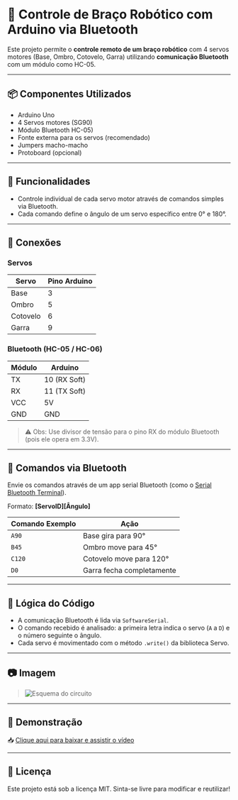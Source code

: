 # 🤖 Controle de Braço Robótico com Arduino via Bluetooth

Este projeto permite o **controle remoto de um braço robótico** com 4 servos motores (Base, Ombro, Cotovelo, Garra) utilizando **comunicação Bluetooth** com um módulo como HC-05.

---

## 📦 Componentes Utilizados

- Arduino Uno 
- 4 Servos motores (SG90) 
- Módulo Bluetooth HC-05)
- Fonte externa para os servos (recomendado)  
- Jumpers macho-macho  
- Protoboard (opcional)  

---

## 🎯 Funcionalidades

- Controle individual de cada servo motor através de comandos simples via Bluetooth.
- Cada comando define o ângulo de um servo específico entre 0° e 180°.

---

## 🔌 Conexões

### Servos
| Servo        | Pino Arduino |
|--------------|--------------|
| Base         | 3            |
| Ombro        | 5            |
| Cotovelo     | 6            |
| Garra        | 9            |

### Bluetooth (HC-05 / HC-06)
| Módulo       | Arduino      |
|--------------|--------------|
| TX           | 10 (RX Soft) |
| RX           | 11 (TX Soft) |
| VCC          | 5V           |
| GND          | GND          |

> ⚠️ Obs: Use divisor de tensão para o pino RX do módulo Bluetooth (pois ele opera em 3.3V).

---

## 📲 Comandos via Bluetooth

Envie os comandos através de um app serial Bluetooth (como o [Serial Bluetooth Terminal](https://play.google.com/store/apps/details?id=de.kai_morich.serial_bluetooth_terminal)).

Formato: **[ServoID][Ângulo]**

| Comando Exemplo | Ação                         |
|------------------|------------------------------|
| `A90`           | Base gira para 90°           |
| `B45`           | Ombro move para 45°          |
| `C120`          | Cotovelo move para 120°      |
| `D0`            | Garra fecha completamente    |

---

## 🧠 Lógica do Código

- A comunicação Bluetooth é lida via `SoftwareSerial`.
- O comando recebido é analisado: a primeira letra indica o servo (`A` a `D`) e o número seguinte o ângulo.
- Cada servo é movimentado com o método `.write()` da biblioteca Servo.

---

## 📷 Imagem 

> ![Esquema do circuito](./Esquema/braco_bluetooth_esquema.jpg)

---

## 🎥 Demonstração

📥 [Clique aqui para baixar e assistir o vídeo](./Imagens/Braço_robótico.mp4)

---

## 📜 Licença

Este projeto está sob a licença MIT. Sinta-se livre para modificar e reutilizar!
